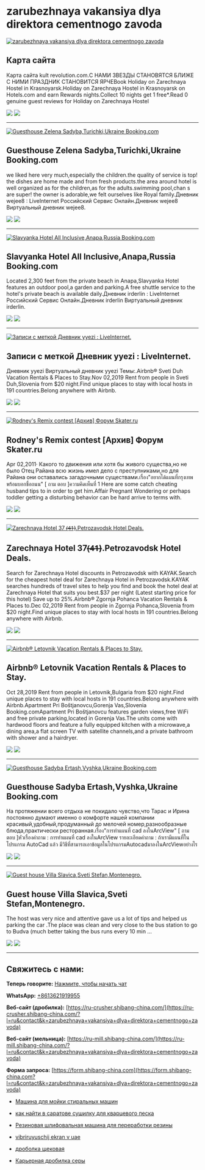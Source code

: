 # zarubezhnaya vakansiya dlya direktora cementnogo zavoda

<a href="https://swt.shibang-china.com/?l=ru&img&k=zarubezhnaya+vakansiya+dlya+direktora+cementnogo+zavoda" target="_blank">![zarubezhnaya vakansiya dlya direktora cementnogo zavoda](http://static.shibang-china.com/all-800x300/327.jpg)</a>

## Карта сайта
Карта сайта kult revolution.com.С НАМИ ЗВЕЗДЫ СТАНОВЯТСЯ БЛИЖЕ С НИМИ ПРАЗДНИК СТАНОВИТСЯ ЯРЧЕBook Holiday on Zarechnaya Hostel in Krasnoyarsk.Holiday on Zarechnaya Hostel in Krasnoyarsk on Hotels.com and earn Rewards nights.Collect 10 nights get 1 free*.Read 0 genuine guest reviews for Holiday on Zarechnaya Hostel


<a href="https://whatsapp.shibangsoft.com/WhatsApp.php" target="_blank" title="WhatsApp">![](http://static.shibang-china.com/icon/whatsapp.png)</a> <a href="https://swt.shibang-china.com/?l=ru&icon&k=zarubezhnaya+vakansiya+dlya+direktora+cementnogo+zavoda" target="_blank">![](http://static.shibang-china.com/icon/chat-ru.png)</a>

---

<a href="https://swt.shibang-china.com/?l=ru&img&k=zarubezhnaya+vakansiya+dlya+direktora+cementnogo+zavoda" target="_blank">![Guesthouse Zelena Sadyba,Turichki,Ukraine Booking.com](http://static.shibang-china.com/all-800x300/569.jpg)</a>

## Guesthouse Zelena Sadyba,Turichki,Ukraine Booking.com
we liked here very much,especially the children.the quality of service is top! the dishes are home made and from fresh products.the area around hotel is well organized as for the children,as for the adults.swimming pool,chan s are super! the owner is adorable,we felt ourselves like Royal family.Дневник wejee8 : LiveInternet Российский Сервис Онлайн.Дневник wejee8 Виртуальный дневник wejee8.


<a href="https://whatsapp.shibangsoft.com/WhatsApp.php" target="_blank" title="WhatsApp">![](http://static.shibang-china.com/icon/whatsapp.png)</a> <a href="https://swt.shibang-china.com/?l=ru&icon&k=zarubezhnaya+vakansiya+dlya+direktora+cementnogo+zavoda" target="_blank">![](http://static.shibang-china.com/icon/chat-ru.png)</a>

---

<a href="https://swt.shibang-china.com/?l=ru&img&k=zarubezhnaya+vakansiya+dlya+direktora+cementnogo+zavoda" target="_blank">![Slavyanka Hotel All Inclusive,Anapa,Russia Booking.com](http://static.shibang-china.com/all-800x300/275.jpg)</a>

## Slavyanka Hotel All Inclusive,Anapa,Russia Booking.com
Located 2,300 feet from the private beach in Anapa,Slavyanka Hotel features an outdoor pool,a garden and parking.A free shuttle service to the hotel's private beach is available daily.Дневник irderlin : LiveInternet Российский Сервис Онлайн.Дневник irderlin Виртуальный дневник irderlin.


<a href="https://whatsapp.shibangsoft.com/WhatsApp.php" target="_blank" title="WhatsApp">![](http://static.shibang-china.com/icon/whatsapp.png)</a> <a href="https://swt.shibang-china.com/?l=ru&icon&k=zarubezhnaya+vakansiya+dlya+direktora+cementnogo+zavoda" target="_blank">![](http://static.shibang-china.com/icon/chat-ru.png)</a>

---

<a href="https://swt.shibang-china.com/?l=ru&img&k=zarubezhnaya+vakansiya+dlya+direktora+cementnogo+zavoda" target="_blank">![Записи с меткой Дневник yyezi : LiveInternet.](http://static.shibang-china.com/all-800x300/882.jpg)</a>

## Записи с меткой Дневник yyezi : LiveInternet.
Дневник yyezi Виртуальный дневник yyezi Темы:.Airbnb® Sveti Duh Vacation Rentals & Places to Stay.Nov 02,2019 Rent from people in Sveti Duh,Slovenia from $20 night.Find unique places to stay with local hosts in 191 countries.Belong anywhere with Airbnb.


<a href="https://whatsapp.shibangsoft.com/WhatsApp.php" target="_blank" title="WhatsApp">![](http://static.shibang-china.com/icon/whatsapp.png)</a> <a href="https://swt.shibang-china.com/?l=ru&icon&k=zarubezhnaya+vakansiya+dlya+direktora+cementnogo+zavoda" target="_blank">![](http://static.shibang-china.com/icon/chat-ru.png)</a>

---

<a href="https://swt.shibang-china.com/?l=ru&img&k=zarubezhnaya+vakansiya+dlya+direktora+cementnogo+zavoda" target="_blank">![Rodney's Remix contest [Архив] Форум Skater.ru](http://static.shibang-china.com/all-800x300/202.jpg)</a>

## Rodney's Remix contest [Архив] Форум Skater.ru
Apr 02,2011· Какого то движения или хотя бы живого существа,но не было Отец Райана всю жизнь имел дело с преступниками,но для Райана они оставались загадочными существами.เรื่อง"อยากได้แผนที่กรุงเทพ พร้อมบอกชื่อถนน" [ ถาม ตอบ ]ความคิดเห็นที่ 1 Here are some catch cheating husband tips to in order to get him.Affair Pregnant Wondering or perhaps toddler getting a disturbing behavior can be hard arrive to terms with.


<a href="https://whatsapp.shibangsoft.com/WhatsApp.php" target="_blank" title="WhatsApp">![](http://static.shibang-china.com/icon/whatsapp.png)</a> <a href="https://swt.shibang-china.com/?l=ru&icon&k=zarubezhnaya+vakansiya+dlya+direktora+cementnogo+zavoda" target="_blank">![](http://static.shibang-china.com/icon/chat-ru.png)</a>

---

<a href="https://swt.shibang-china.com/?l=ru&img&k=zarubezhnaya+vakansiya+dlya+direktora+cementnogo+zavoda" target="_blank">![Zarechnaya Hotel $37 ($̶4̶1̶).Petrozavodsk Hotel Deals.](http://static.shibang-china.com/all-800x300/20.jpg)</a>

## Zarechnaya Hotel $37 ($̶4̶1̶).Petrozavodsk Hotel Deals.
Search for Zarechnaya Hotel discounts in Petrozavodsk with KAYAK.Search for the cheapest hotel deal for Zarechnaya Hotel in Petrozavodsk.KAYAK searches hundreds of travel sites to help you find and book the hotel deal at Zarechnaya Hotel that suits you best.$37 per night (Latest starting price for this hotel) Save up to 25%.Airbnb® Zgornja Pohanca Vacation Rentals & Places to.Dec 02,2019 Rent from people in Zgornja Pohanca,Slovenia from $20 night.Find unique places to stay with local hosts in 191 countries.Belong anywhere with Airbnb.


<a href="https://whatsapp.shibangsoft.com/WhatsApp.php" target="_blank" title="WhatsApp">![](http://static.shibang-china.com/icon/whatsapp.png)</a> <a href="https://swt.shibang-china.com/?l=ru&icon&k=zarubezhnaya+vakansiya+dlya+direktora+cementnogo+zavoda" target="_blank">![](http://static.shibang-china.com/icon/chat-ru.png)</a>

---

<a href="https://swt.shibang-china.com/?l=ru&img&k=zarubezhnaya+vakansiya+dlya+direktora+cementnogo+zavoda" target="_blank">![Airbnb® Letovnik Vacation Rentals & Places to Stay.](http://static.shibang-china.com/all-800x300/1216.jpg)</a>

## Airbnb® Letovnik Vacation Rentals & Places to Stay.
Oct 28,2019 Rent from people in Letovnik,Bulgaria from $20 night.Find unique places to stay with local hosts in 191 countries.Belong anywhere with Airbnb.Apartment Pri Boštjanovcu,Gorenja Vas,Slovenia Booking.comApartment Pri Boštjanovcu features garden views,free WiFi and free private parking,located in Gorenja Vas.The units come with hardwood floors and feature a fully equipped kitchen with a microwave,a dining area,a flat screen TV with satellite channels,and a private bathroom with shower and a hairdryer.


<a href="https://whatsapp.shibangsoft.com/WhatsApp.php" target="_blank" title="WhatsApp">![](http://static.shibang-china.com/icon/whatsapp.png)</a> <a href="https://swt.shibang-china.com/?l=ru&icon&k=zarubezhnaya+vakansiya+dlya+direktora+cementnogo+zavoda" target="_blank">![](http://static.shibang-china.com/icon/chat-ru.png)</a>

---

<a href="https://swt.shibang-china.com/?l=ru&img&k=zarubezhnaya+vakansiya+dlya+direktora+cementnogo+zavoda" target="_blank">![Guesthouse Sadyba Ertash,Vyshka,Ukraine Booking.com](http://static.shibang-china.com/all-800x300/889.jpg)</a>

## Guesthouse Sadyba Ertash,Vyshka,Ukraine Booking.com
На протяжении всего отдыха не покидало чувство,что Тарас и Ирина постоянно думают именно о комфорте нашей компании красивый,удобный,продуманный до мелочей номер,разнообразные блюда,практически ресторанная.เรื่อง"การทำแผนที่ cad ลงในArcView" [ ถาม ตอบ ]หัวเรื่องคำถาม : การทำแผนที่ cad ลงในArcView รายละเอียดคำถาม : ถ้าเรามีแผนที่ในโปรแกรม AutoCad แล้ว มีวิธีที่สามารถเอาข้อมูลในโปรแกรมAutocadมาลงในArcViewอย่างไร


<a href="https://whatsapp.shibangsoft.com/WhatsApp.php" target="_blank" title="WhatsApp">![](http://static.shibang-china.com/icon/whatsapp.png)</a> <a href="https://swt.shibang-china.com/?l=ru&icon&k=zarubezhnaya+vakansiya+dlya+direktora+cementnogo+zavoda" target="_blank">![](http://static.shibang-china.com/icon/chat-ru.png)</a>

---

<a href="https://swt.shibang-china.com/?l=ru&img&k=zarubezhnaya+vakansiya+dlya+direktora+cementnogo+zavoda" target="_blank">![Guest house Villa Slavica,Sveti Stefan,Montenegro.](http://static.shibang-china.com/all-800x300/1098.jpg)</a>

## Guest house Villa Slavica,Sveti Stefan,Montenegro.
The host was very nice and attentive gave us a lot of tips and helped us parking the car .The place was clean and very close to the bus station to go to Budva (much better taking the bus runs every 10 min …

<a href="https://whatsapp.shibangsoft.com/WhatsApp.php" target="_blank" title="WhatsApp">![](http://static.shibang-china.com/icon/whatsapp.png)</a> <a href="https://swt.shibang-china.com/?l=ru&icon&k=zarubezhnaya+vakansiya+dlya+direktora+cementnogo+zavoda" target="_blank">![](http://static.shibang-china.com/icon/chat-ru.png)</a>

---
## Свяжитесь с нами:

**Теперь говорите:** [Нажмите, чтобы начать чат](https://swt.shibang-china.com?l=ru&contact&k=zarubezhnaya+vakansiya+dlya+direktora+cementnogo+zavoda)

**WhatsApp:**  [+8613621919955](https://whatsapp.shibangsoft.com/WhatsApp.php)

**Веб-сайт (дробилка):** [https://ru-crusher.shibang-china.com/](https://ru-crusher.shibang-china.com/?l=ru&contact&k=zarubezhnaya+vakansiya+dlya+direktora+cementnogo+zavoda)

**Веб-сайт (мельница):** [https://ru-mill.shibang-china.com/](https://ru-mill.shibang-china.com/?l=ru&contact&k=zarubezhnaya+vakansiya+dlya+direktora+cementnogo+zavoda)

**Форма запроса:** [https://form.shibang-china.com](https://form.shibang-china.com?l=ru&contact&k=zarubezhnaya+vakansiya+dlya+direktora+cementnogo+zavoda)

* [Машина для мойки стиральных машин](../19/%D0%9C%D0%B0%D1%88%D0%B8%D0%BD%D0%B0%20%D0%B4%D0%BB%D1%8F%20%D0%BC%D0%BE%D0%B9%D0%BA%D0%B8%20%D1%81%D1%82%D0%B8%D1%80%D0%B0%D0%BB%D1%8C%D0%BD%D1%8B%D1%85%20%D0%BC%D0%B0%D1%88%D0%B8%D0%BD.md)

* [как найти в саратове сушилку для кварцевого песка](../17/%D0%BA%D0%B0%D0%BA%20%D0%BD%D0%B0%D0%B9%D1%82%D0%B8%20%D0%B2%20%D1%81%D0%B0%D1%80%D0%B0%D1%82%D0%BE%D0%B2%D0%B5%20%D1%81%D1%83%D1%88%D0%B8%D0%BB%D0%BA%D1%83%20%D0%B4%D0%BB%D1%8F%20%D0%BA%D0%B2%D0%B0%D1%80%D1%86%D0%B5%D0%B2%D0%BE%D0%B3%D0%BE%20%D0%BF%D0%B5%D1%81%D0%BA%D0%B0.md)

* [Резиновая шлифовальная машина для переработки резины](../18/%D0%A0%D0%B5%D0%B7%D0%B8%D0%BD%D0%BE%D0%B2%D0%B0%D1%8F%20%D1%88%D0%BB%D0%B8%D1%84%D0%BE%D0%B2%D0%B0%D0%BB%D1%8C%D0%BD%D0%B0%D1%8F%20%D0%BC%D0%B0%D1%88%D0%B8%D0%BD%D0%B0%20%D0%B4%D0%BB%D1%8F%20%D0%BF%D0%B5%D1%80%D0%B5%D1%80%D0%B0%D0%B1%D0%BE%D1%82%D0%BA%D0%B8%20%D1%80%D0%B5%D0%B7%D0%B8%D0%BD%D1%8B.md)

* [vibriruyuschij ekran v uae](../16/vibriruyuschij%20ekran%20v%20uae.md)

* [дроболка щековая](../17/%D0%B4%D1%80%D0%BE%D0%B1%D0%BE%D0%BB%D0%BA%D0%B0%20%D1%89%D0%B5%D0%BA%D0%BE%D0%B2%D0%B0%D1%8F.md)

* [Карьерная дробилка серы](../20/%D0%9A%D0%B0%D1%80%D1%8C%D0%B5%D1%80%D0%BD%D0%B0%D1%8F%20%D0%B4%D1%80%D0%BE%D0%B1%D0%B8%D0%BB%D0%BA%D0%B0%20%D1%81%D0%B5%D1%80%D1%8B.md)